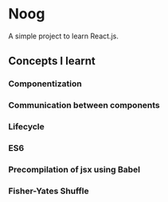 # Noog
A simple project to learn React.js. 

## Concepts I learnt

### Componentization 
### Communication between components
### Lifecycle
### ES6
### Precompilation of jsx using Babel
### Fisher-Yates Shuffle



